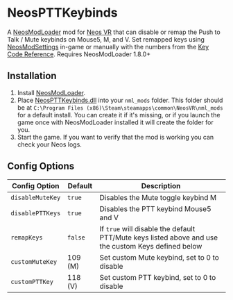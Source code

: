 # NeosPTTKeybinds

A [NeosModLoader](https://github.com/zkxs/NeosModLoader) mod for [Neos VR](https://neos.com/) that can disable or remap the Push to Talk / Mute keybinds on Mouse5, M, and V. Set remapped keys using [NeosModSettings](https://github.com/badhaloninja/NeosModSettings) in-game or manually with the numbers from the [Key Code Reference](https://github.com/XDelta/NeosPTTKeybinds/blob/main/KeyCodeReference.txt). Requires NeosModLoader 1.8.0+

## Installation
1. Install [NeosModLoader](https://github.com/zkxs/NeosModLoader).
2. Place [NeosPTTKeybinds.dll](https://github.com/XDelta/NeosPTTKeybinds/releases/latest/download/NeosPTTKeybinds.dll) into your `nml_mods` folder. This folder should be at `C:\Program Files (x86)\Steam\steamapps\common\NeosVR\nml_mods` for a default install. You can create it if it's missing, or if you launch the game once with NeosModLoader installed it will create the folder for you.
3. Start the game. If you want to verify that the mod is working you can check your Neos logs.

## Config Options

| Config Option     | Default | Description |
| ------------------ | ------- | ----------- |
| `disableMuteKey` | `true` | Disables the Mute toggle keybind M |
| `disablePTTKeys` | `true` | Disables the PTT keybind Mouse5 and V |
| `remapKeys` | `false` | If `true` will disable the default PTT/Mute keys listed above and use the custom Keys defined below |
| `customMuteKey` | 109 (M) | Set custom Mute keybind, set to 0 to disable |
| `customPTTKey` | 118 (V) | Set custom PTT keybind, set to 0 to disable |
